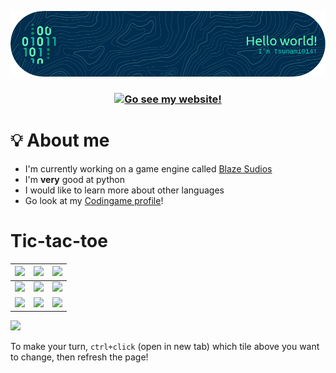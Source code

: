 ![A profile banner :)](github-header-image.png)

<h3 align="center">
  <a href="https://tsunami014.github.io/">
    <img src="https://badgen.net/static/-/Go%20see%20my%20website/?label=&icon=rss&scale=2" alt="Go see my website!" />
  </a>
</h3>

# 💡 About me
 - I'm currently working on a game engine called [Blaze Sudios](https://github.com/Tsunami014/Blaze-Sudio)
 - I'm **very** good at python
 - I would like to learn more about other languages
 - Go look at my [Codingame profile](https://www.codingame.com/profile/658075e0ba9b9b722ef519d0010b39fc9069326)!

# Tic-tac-toe
| [![](https://tsunami014.pythonanywhere.com/0/0/img.png)](https://tsunami014.pythonanywhere.com/0/0/flip) | [![](https://tsunami014.pythonanywhere.com/1/0/img.png)](https://tsunami014.pythonanywhere.com/1/0/flip) | [![](https://tsunami014.pythonanywhere.com/2/0/img.png)](https://tsunami014.pythonanywhere.com/2/0/flip) |
|-----|-----|-----|
| [![](https://tsunami014.pythonanywhere.com/0/1/img.png)](https://tsunami014.pythonanywhere.com/0/1/flip) | [![](https://tsunami014.pythonanywhere.com/1/1/img.png)](https://tsunami014.pythonanywhere.com/1/1/flip) | [![](https://tsunami014.pythonanywhere.com/2/1/img.png)](https://tsunami014.pythonanywhere.com/2/1/flip) |
| [![](https://tsunami014.pythonanywhere.com/0/2/img.png)](https://tsunami014.pythonanywhere.com/0/2/flip) | [![](https://tsunami014.pythonanywhere.com/1/2/img.png)](https://tsunami014.pythonanywhere.com/1/2/flip) | [![](https://tsunami014.pythonanywhere.com/2/2/img.png)](https://tsunami014.pythonanywhere.com/2/2/flip) |

[![](https://tsunami014.pythonanywhere.com/turn.png)]()

To make your turn, `ctrl+click` (open in new tab) which tile above you want to change, then refresh the page!

<!--
**Tsunami014/Tsunami014** is a ✨ _special_ ✨ repository because its `README.md` (this file) appears on your GitHub profile.

Here are some ideas to get you started:

- 🔭 I’m currently working on ...
- 🌱 I’m currently learning ...
- 👯 I’m looking to collaborate on ...
- 🤔 I’m looking for help with ...
- 💬 Ask me about ...
- 📫 How to reach me: ...
- 😄 Pronouns: ...
- ⚡ Fun fact: ...
-->
